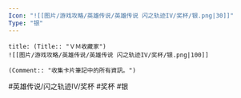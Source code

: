 ```yaml
---
Icon: "![[图片/游戏攻略/英雄传说/英雄传说 闪之轨迹IV/奖杯/银.png|30]]"
Type: "银"
---
```

```ad-ed-sen-4-silver
title: (Title:: "ＶＭ收藏家")
![[图片/游戏攻略/英雄传说/英雄传说 闪之轨迹IV/奖杯/银.png|100]]

(Comment:: "收集卡片筆記中的所有資訊。")
```

#英雄传说/闪之轨迹IV/奖杯  #奖杯 #银